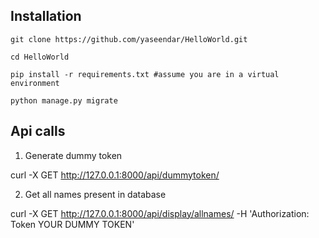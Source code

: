 Installation
------------

    git clone https://github.com/yaseendar/HelloWorld.git

    cd HelloWorld

    pip install -r requirements.txt #assume you are in a virtual environment

    python manage.py migrate


Api calls
------------

1. Generate dummy token

curl -X GET http://127.0.0.1:8000/api/dummytoken/



2. Get all names present in database

curl -X GET http://127.0.0.1:8000/api/display/allnames/ -H 'Authorization: Token  YOUR DUMMY TOKEN'

